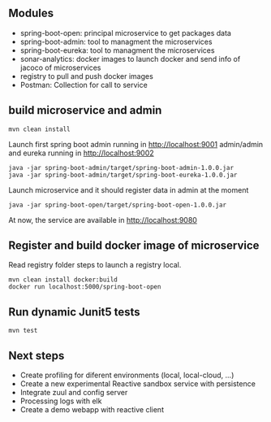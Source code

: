 ## Modules
- spring-boot-open: principal microservice to get packages data
- spring-boot-admin: tool to managment the microservices
- spring-boot-eureka: tool to managment the microservices
- sonar-analytics: docker images to launch docker and send info of jacoco of microservices
- registry to pull and push docker images
- Postman: Collection for call to service


## build microservice and admin
```
mvn clean install
```
Launch first spring boot admin running in <http://localhost:9001> admin/admin and eureka running in <http://localhost:9002>
```
java -jar spring-boot-admin/target/spring-boot-admin-1.0.0.jar
java -jar spring-boot-admin/target/spring-boot-eureka-1.0.0.jar
```
Launch microservice and it should register data in admin at the moment
```
java -jar spring-boot-open/target/spring-boot-open-1.0.0.jar
```
At now, the service are available in <http://localhost:9080>

## Register and build docker image of microservice
Read registry folder steps to launch a registry local.
```
mvn clean install docker:build
docker run localhost:5000/spring-boot-open
```
## Run dynamic Junit5 tests
```
mvn test
```

## Next steps
 - Create profiling for diferent environments (local, local-cloud, ...)
 - Create a new experimental Reactive sandbox service with persistence
 - Integrate zuul and config server
 - Processing logs with elk
 - Create a demo webapp with reactive client

